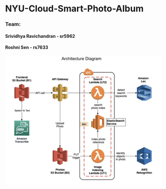 # NYU-Cloud-Smart-Photo-Album

### Team: 
#### Srividhya Ravichandran - sr5962
#### Roshni Sen - rs7633

![](Output/Architecture-photo.png)
